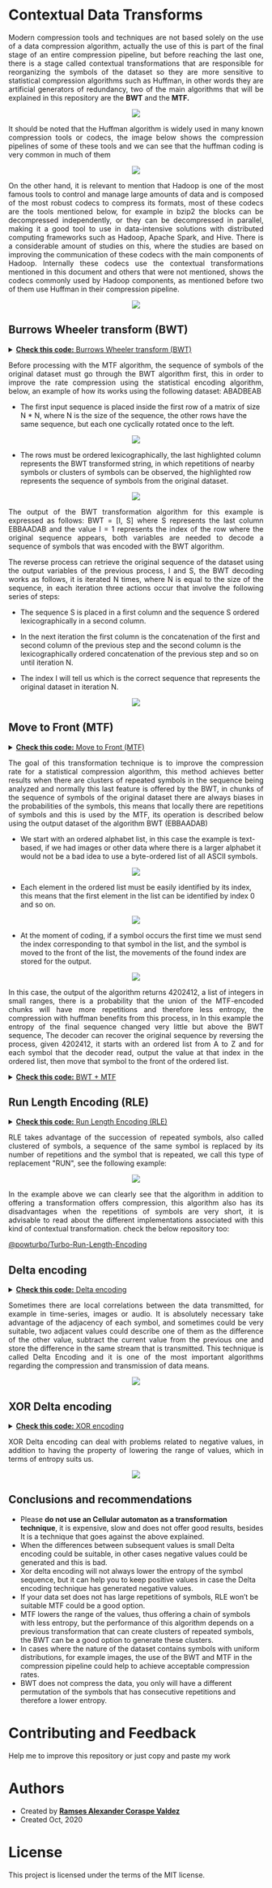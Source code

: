 # Contextual Data Transforms

<p align="justify"> 
Modern compression tools and techniques are not based solely on the use of a data compression algorithm, actually the use of this is part of the final stage of an entire compression pipeline, but before reaching the last one, there is a stage called contextual transformations that are responsible for reorganizing the symbols of the dataset so they are more sensitive to statistical compression algorithms such as Huffman, in other words they are artificial generators of redundancy, two of the main algorithms that will be explained in this repository are the <strong>BWT</strong> and the <strong>MTF.</strong>
</p> 

<p align="center">
    <img src="https://wittline.github.io/Contextual-Data-Transforms/img/ct.png" />
</p>

<p align="justify"> 
It should be noted that the Huffman algorithm is widely used in many known compression tools or codecs, the image below shows the compression pipelines of some of these tools and we can see that the huffman coding is very common in much of them
</p>

<p align="center"> 
    <img src="https://wittline.github.io/Contextual-Data-Transforms/img/codecs_.png" />
</p>

<p align="justify">
On the other hand, it is relevant to mention that Hadoop is one of the most famous tools to control and manage large amounts of data and is composed of the most robust codecs to compress its formats, most of these codecs are the tools mentioned below, for example in bzip2 the blocks can be decompressed independently, or they can be decompressed in parallel, making it a good tool to use in data-intensive solutions with distributed computing frameworks such as Hadoop, Apache Spark, and Hive. There is a considerable amount of studies on this, where the studies are based on improving the communication of these codecs with the main components of Hadoop. Internally these codecs use the contextual transformations mentioned in this document and others that were not mentioned, shows the codecs commonly used by Hadoop components, as mentioned before two of them use Huffman in their compression pipeline.
</p>

<p align="center">
  <img src="https://wittline.github.io/Contextual-Data-Transforms/img/codecs.png" />
</p>


## Burrows Wheeler transform (BWT)

<details closed>
<summary> <a href="https://wittline.github.io/Contextual-Data-Transforms/code/bwt.html"> <strong>Check this code:</strong> Burrows Wheeler transform (BWT) </a>
  </summary>
</details>

<p align="justify">
Before processing with the MTF algorithm, the sequence of symbols of the original dataset must go through the BWT algorithm first, this in order to improve the rate compression using the statistical encoding algorithm, below, an example of how its works using the following dataset: ABADBEAB
</p>

- The first input sequence is placed inside the first row of a matrix of size N * N, where N is the size of the sequence, the other rows have the same sequence, but each one cyclically rotated once to the left.

<p align="center">
  <img src="https://wittline.github.io/Contextual-Data-Transforms/img/bwt1.png" />
</p>

- The rows must be ordered lexicographically, the last highlighted column represents the BWT transformed string, in which repetitions of nearby symbols or clusters of symbols can be observed, the highlighted row represents the sequence of symbols from the original dataset.

<p align="center">
  <img src="https://wittline.github.io/Contextual-Data-Transforms/img/bwt2.png" />
</p>

<p align="justify">
The output of the BWT transformation algorithm for this example is expressed as follows: BWT = [I, S] where S represents the last column EBBAADAB and the value I = 1 represents the index of the row where the original sequence appears, both variables are needed to decode a sequence of symbols that was encoded with the BWT algorithm.
</p>

<p align="justify">
  The reverse process can retrieve the original sequence of the dataset using the output variables of the previous process, I and S, the BWT decoding works as follows, it is iterated N times, where N is equal to the size of the sequence, in each iteration three actions occur that involve the following series of steps:
</p>

- The sequence S is placed in a first column and the sequence S ordered lexicographically in a second column.

- In the next iteration the first column is the concatenation of the first and second column of the previous step and the second column is the lexicographically ordered concatenation of the previous step and so on until iteration N.

- The index I will tell us which is the correct sequence that represents the original dataset in iteration N.


<p align="center">
  <img src="https://wittline.github.io/Contextual-Data-Transforms/img/bwt3.png" />
</p>


## Move to Front (MTF)

<details closed>    
<summary> <a href="https://wittline.github.io/Contextual-Data-Transforms/code/mtf.html"> <strong>Check this code:</strong> Move to Front (MTF) </a> </summary>    
</details>

<p align="justify">
The goal of this transformation technique is to improve the compression rate for a statistical compression algorithm, this method achieves better results when there are clusters of repeated symbols in the sequence being analyzed and normally this last feature is offered by the BWT, in chunks of the sequence of symbols of the original dataset there are always biases in the probabilities of the symbols, this means that locally there are repetitions of symbols and this is used by the MTF, its operation is described below using the output dataset of the algorithm BWT (EBBAADAB)
</p>

- We start with an ordered alphabet list, in this case the example is text-based, if we had images or other data where there is a larger alphabet it would not be a bad idea to use a byte-ordered list of all ASCII symbols.

<p align="center">
  <img src="https://wittline.github.io/Contextual-Data-Transforms/img/mtf1.png" />
</p>

- Each element in the ordered list must be easily identified by its index, this means that the first element in the list can be identified by index 0 and so on.

<p align="center">
  <img src="https://wittline.github.io/Contextual-Data-Transforms/img/mtf2.png" />
</p>

- At the moment of coding, if a symbol occurs the first time we must send the index corresponding to that symbol in the list, and the symbol is moved to the front of the list, the movements of the found index are stored for the output.

<p align="center">
  <img src="https://wittline.github.io/Contextual-Data-Transforms/img/mtf3.png" />
</p>

<p align="justify">
In this case, the output of the algorithm returns 4202412, a list of integers in small ranges, there is a probability that the union of the MTF-encoded chunks will have more repetitions and therefore less entropy, the compression with huffman benefits from this process, in In this example the entropy of the final sequence changed very little but above the BWT sequence, The decoder can recover the original sequence by reversing the process, given 4202412, it starts with an ordered list from A to Z and for each symbol that the decoder read, output the value at that index in the ordered list, then move that symbol to the front of the ordered list.
</p>

<details closed>    
<summary> <a href="https://wittline.github.io/Contextual-Data-Transforms/code/mtf.html"> <strong>Check this code:</strong> BWT + MTF </a> </summary>    
</details>

## Run Length Encoding (RLE)
  
<details closed>
<summary> <a href="https://wittline.github.io/Contextual-Data-Transforms/code/rle.html"> <strong>Check this code:</strong> Run Length Encoding (RLE) </a> </summary>
</details>

<p align="justify">
RLE takes advantage of the succession of repeated symbols, also called clustered of symbols, a sequence of the same symbol is replaced by its number of repetitions and the symbol that is repeated, we call this type of replacement "RUN", see the following example:
</p>

<p align="center">
  <img src="https://wittline.github.io/Contextual-Data-Transforms/img/rle1.png" />
</p>

<p align="justify">In the example above we can clearly see that the algorithm in addition to offering a transformation offers compression, this algorithm also has its disadvantages when the repetitions of symbols are very short, it is advisable to read about the different implementations associated with this kind of contextual transformation. check the below repository too:
</p>

[@powturbo/Turbo-Run-Length-Encoding](https://github.com/powturbo/Turbo-Run-Length-Encoding )


## Delta encoding

<details closed>
<summary> <a href="https://wittline.github.io/Contextual-Data-Transforms/code/de.html"> <strong>Check this code:</strong> Delta encoding  </a> </summary>
</details>  

<p align="justify">
Sometimes there are local correlations between the data transmitted, for example in time-series, images or audio. It is absolutely necessary take advantage of the adjacency of each symbol, and sometimes could be very suitable, two adjacent values could describe one of them as the difference of the other value, subtract the current value from the previous one and store the difference in the same stream that is transmitted. This technique is called Delta Encoding and it is one of the most important algorithms regarding the compression and transmission of data means.
</p>

<p align="center">
  <img src="https://wittline.github.io/Contextual-Data-Transforms/img/de1.png" />
</p>

## XOR Delta encoding

<details closed>
<summary> <a href="https://wittline.github.io/Contextual-Data-Transforms/code/xor.html"> <strong>Check this code:</strong> XOR encoding  </a> </summary>
</details>

<p align="justify">
XOR Delta encoding can deal with problems related to negative values, in addition to having the property of lowering the range of values, which in terms of entropy suits us.
</p>

<p align="center">
  <img src="https://wittline.github.io/Contextual-Data-Transforms/img/xor1.png" />
</p>


## Conclusions and recommendations
<p align="justify">
  
- Please <strong>do not use an Cellular automaton as a transformation technique</strong>, it is expensive, slow and does not offer good results, besides It is a technique that goes against the above explained.
- When the differences between subsequent values is small Delta encoding could be suitable, in other cases negative values could be generated and this is bad.
- Xor delta encoding will not always lower the entropy of the symbol sequence, but it can help you to keep positive values in case the Delta encoding technique has generated negative values.
- If your data set does not has large repetitions of symbols, RLE won’t be suitable MTF could be a good option.
- MTF lowers the range of the values, thus offering a chain of symbols with less entropy, but the performance of this algorithm depends on a previous transformation that can create clusters of repeated symbols, the BWT can be a good option to generate these clusters.
- In cases where the nature of the dataset contains symbols with uniform distributions, for example images, the use of the BWT and MTF in the compression pipeline could help to achieve acceptable compression rates.
- BWT does not compress the data, you only will have a different permutation of the symbols that has consecutive repetitions and therefore a lower entropy.

</p>


# Contributing and Feedback
Help me to improve this repository or just copy and paste my work

# Authors
- Created by <a href="https://www.linkedin.com/in/ramsescoraspe"><strong>Ramses Alexander Coraspe Valdez</strong></a>
- Created Oct, 2020

# License
This project is licensed under the terms of the MIT license.
